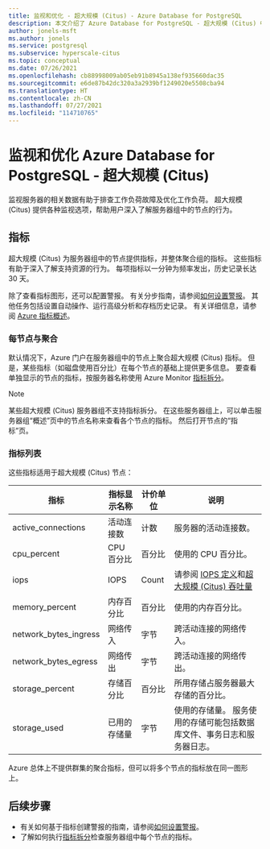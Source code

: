 ```yaml
---
title: 监视和优化 - 超大规模 (Citus) - Azure Database for PostgreSQL
description: 本文介绍了 Azure Database for PostgreSQL - 超大规模 (Citus) 中的监视和优化功能
author: jonels-msft
ms.author: jonels
ms.service: postgresql
ms.subservice: hyperscale-citus
ms.topic: conceptual
ms.date: 07/26/2021
ms.openlocfilehash: cb88998009ab05eb91b8945a138ef935660dac35
ms.sourcegitcommit: e6de87b42dc320a3a2939bf1249020e5508cba94
ms.translationtype: HT
ms.contentlocale: zh-CN
ms.lasthandoff: 07/27/2021
ms.locfileid: "114710765"
---
```

# <a name="monitor-and-tune-azure-database-for-postgresql---hyperscale-citus"></a>监视和优化 Azure Database for PostgreSQL - 超大规模 (Citus)

监视服务器的相关数据有助于排查工作负荷故障及优化工作负荷。 超大规模 (Citus) 提供各种监视选项，帮助用户深入了解服务器组中的节点的行为。

## <a name="metrics"></a>指标

超大规模 (Citus) 为服务器组中的节点提供指标，并整体聚合组的指标。 这些指标有助于深入了解支持资源的行为。 每项指标以一分钟为频率发出，历史记录长达 30 天。

除了查看指标图形，还可以配置警报。 有关分步指南，请参阅[如何设置警报](howto-hyperscale-alert-on-metric.md)。  其他任务包括设置自动操作、运行高级分析和存档历史记录。 有关详细信息，请参阅 [Azure 指标概述](../azure-monitor/data-platform.md)。

### <a name="per-node-vs-aggregate"></a>每节点与聚合

默认情况下，Azure 门户在服务器组中的节点上聚合超大规模 (Citus) 指标。 但是，某些指标（如磁盘使用百分比）在每个节点的基础上提供更多信息。 要查看单独显示的节点的指标，按服务器名称使用 Azure Monitor [指标拆分](../azure-monitor/essentials/metrics-charts.md#metric-splitting)。

> [!NOTE]
>
> 某些超大规模 (Citus) 服务器组不支持指标拆分。 在这些服务器组上，可以单击服务器组“概述”页中的节点名称来查看各个节点的指标。 然后打开节点的“指标”页。

### <a name="list-of-metrics"></a>指标列表

这些指标适用于超大规模 (Citus) 节点：

|指标|指标显示名称|计价单位|说明|
|---|---|---|---|
|active_connections|活动连接数|计数|服务器的活动连接数。|
|cpu_percent|CPU 百分比|百分比|使用的 CPU 百分比。|
|iops|IOPS|Count|请参阅 [IOPS 定义](../virtual-machines/premium-storage-performance.md#iops)和[超大规模 (Citus) 吞吐量](concepts-hyperscale-configuration-options.md)|
|memory_percent|内存百分比|百分比|使用的内存百分比。|
|network_bytes_ingress|网络传入|字节|跨活动连接的网络传入。|
|network_bytes_egress|网络传出|字节|跨活动连接的网络传出。|
|storage_percent|存储百分比|百分比|所用存储占服务器最大存储的百分比。|
|storage_used|已用的存储量|字节|使用的存储量。 服务使用的存储可能包括数据库文件、事务日志和服务器日志。|

Azure 总体上不提供群集的聚合指标，但可以将多个节点的指标放在同一图形上。

## <a name="next-steps"></a>后续步骤

- 有关如何基于指标创建警报的指南，请参阅[如何设置警报](howto-hyperscale-alert-on-metric.md)。
- 了解如何执行[指标拆分](../azure-monitor/essentials/metrics-charts.md#metric-splitting)检查服务器组中每个节点的指标。
